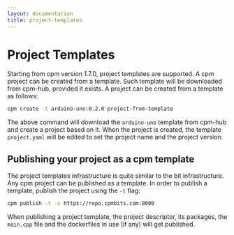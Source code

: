 ```yaml
---
layout: documentation
title: project-templates
---
```


# Project Templates

Starting from cpm version 1.7.0, project templates are supported. A cpm project can be created from a template. Such template will be downloaded from cpm-hub, provided it exists. A project can be created from a template as follows:

```bash
cpm create -t arduino-uno:0.2.0 project-from-template
```

The above command will download the `arduino-uno` template from cpm-hub and create a project based on it. When the project is created, the template `project.yaml` will be edited to set the project name and the project version. 

## Publishing your project as a cpm template

The project templates infrastructure is quite similar to the bit infrastructure. Any cpm project can be published as a template. In order to publish a template, publish the project using the `-t` flag:

```bash
cpm publish -t -s https://repo.cpmbits.com:8000
```

When publishing a project template, the project descriptor, its packages, the `main.cpp` file and the dockerfiles in use (if any) will get published.


